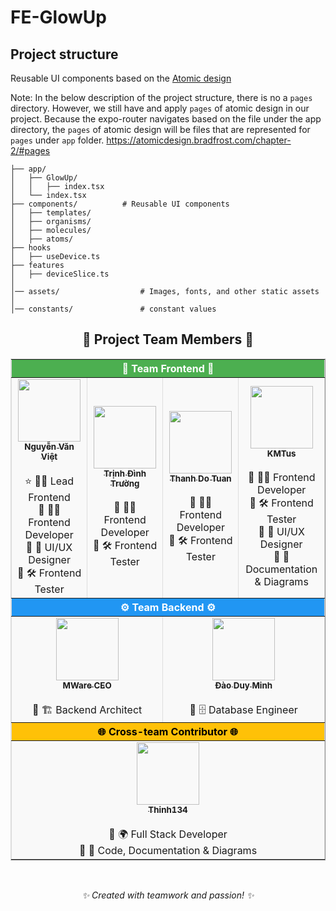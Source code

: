 # FE-GlowUp

## Project structure

Reusable UI components based on the [Atomic design](https://atomicdesign.bradfrost.com/chapter-2/)

Note: In the below description of the project structure, there is no a `pages` directory. However, we still have and apply `pages` of atomic design in our project.
Because the expo-router navigates based on the file under the app directory, the `pages` of atomic design will be files that are represented for `pages` under `app` folder.
 https://atomicdesign.bradfrost.com/chapter-2/#pages

```
├── app/
│   ├── GlowUp/   
│   │   ├── index.tsx
│   └── index.tsx
├── components/          # Reusable UI components  
│   ├── templates/   
│   ├── organisms/   
│   ├── molecules/   
│   ├── atoms/   
├── hooks
│   ├── useDevice.ts
├── features
│   ├── deviceSlice.ts
│
│── assets/                  # Images, fonts, and other static assets
│
│── constants/               # constant values
```

<div align="center">
  <h2>🌟 <b>Project Team Members</b> 🌟</h2>
  <table border="1" cellspacing="0" cellpadding="5" style="border-collapse: collapse; border-color: #ddd; background-color: #f9f9f9;">
    <thead>
      <tr style="background-color: #4CAF50; color: white;">
        <th colspan="4">🎨 <b>Team Frontend</b> 🎨</th>
      </tr>
    </thead>
    <tbody>
      <tr>
        <td align="center"><a href="https://github.com/NguyenVanViet2004"><img src="https://avatars.githubusercontent.com/u/132866307?v=4" width="100px;" alt=""/><br /><sub><b>Nguyễn Văn Việt</b></sub></a><br /><br />
          ⭐ 🧑‍💼 Lead Frontend<br />
          🔹 👨‍💻 Frontend Developer<br />
          🔹 🎨 UI/UX Designer<br />
          🔹 🛠️ Frontend Tester
        </td>
        <td align="center"><a href="https://github.com/truongtdph40209"><img src="https://avatars.githubusercontent.com/u/149360446?v=4" width="100px;" alt=""/><br /><sub><b>Trịnh Đình Trường</b></sub></a><br /><br />
          🔹 👨‍💻 Frontend Developer<br />
          🔹 🛠️ Frontend Tester
        </td>
        <td align="center"><a href="https://github.com/thanhdo29"><img src="https://avatars.githubusercontent.com/u/133109642?v=4" width="100px;" alt=""/><br /><sub><b>Thanh Do Tuan</b></sub></a><br /><br />
          🔹 👨‍💻 Frontend Developer<br />
          🔹 🛠️ Frontend Tester
        </td>
        <td align="center"><a href="https://github.com/KMTus"><img src="https://avatars.githubusercontent.com/u/130027866?v=4" width="100px;" alt=""/><br /><sub><b>KMTus</b></sub></a><br /><br />
          🔹 👨‍💻 Frontend Developer<br />
          🔹 🛠️ Frontend Tester<br />
          🔹 🎨 UI/UX Designer<br />
          🔹 📑 Documentation & Diagrams
        </td>
      </tr>
    </tbody>
    <thead>
      <tr style="background-color: #2196F3; color: white;">
        <th colspan="4">⚙️ <b>Team Backend</b> ⚙️</th>
      </tr>
    </thead>
    <tbody>
      <tr>
        <td align="center" colspan="2"><a href="https://github.com/mwarevn"><img src="https://avatars.githubusercontent.com/u/124526287?v=4" width="100px;" alt=""/><br /><sub><b>MWare CEO</b></sub></a><br /><br />
          🔹 🏗️ Backend Architect
        </td>
        <td align="center" colspan="2"><a href="https://github.com/Minhdd15112003"><img src="https://avatars.githubusercontent.com/u/139239663?v=4" width="100px;" alt=""/><br /><sub><b>Đào Duy Minh</b></sub></a><br /><br />
          🔹 🗄️ Database Engineer
        </td>
      </tr>
    </tbody>
    <thead>
      <tr style="background-color: #FFC107; color: black;">
        <th colspan="4">🌐 <b>Cross-team Contributor</b> 🌐</th>
      </tr>
    </thead>
    <tbody>
      <tr>
        <td colspan="4" align="center"><a href="https://github.com/Thinh134"><img src="https://avatars.githubusercontent.com/u/118526340?v=4" width="100px;" alt=""/><br /><sub><b>Thinh134</b></sub></a><br /><br />
          🔹 🌍 Full Stack Developer<br />
          🔹 📑 Code, Documentation & Diagrams
        </td>
      </tr>
    </tbody>
  </table>
  <br />
  <p><i>✨ Created with teamwork and passion! ✨</i></p>
</div>

